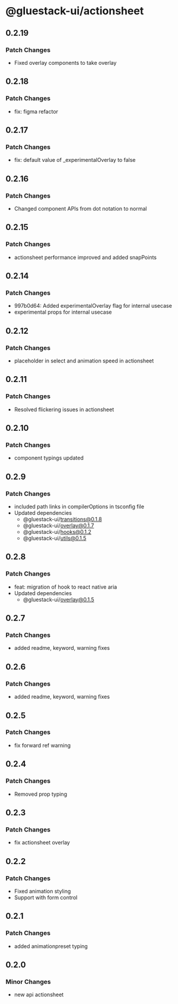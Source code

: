 # @gluestack-ui/actionsheet

## 0.2.19

### Patch Changes

- Fixed overlay components to take overlay

## 0.2.18

### Patch Changes

- fix: figma refactor

## 0.2.17

### Patch Changes

- fix: default value of \_experimentalOverlay to false

## 0.2.16

### Patch Changes

- Changed component APIs from dot notation to normal

## 0.2.15

### Patch Changes

- actionsheet performance improved and added snapPoints

## 0.2.14

### Patch Changes

- 997b0d64: Added experimentalOverlay flag for internal usecase
- experimental props for internal usecase

## 0.2.12

### Patch Changes

- placeholder in select and animation speed in actionsheet

## 0.2.11

### Patch Changes

- Resolved flickering issues in actionsheet

## 0.2.10

### Patch Changes

- component typings updated

## 0.2.9

### Patch Changes

- included path links in compilerOptions in tsconfig file
- Updated dependencies
  - @gluestack-ui/transitions@0.1.8
  - @gluestack-ui/overlay@0.1.7
  - @gluestack-ui/hooks@0.1.2
  - @gluestack-ui/utils@0.1.5

## 0.2.8

### Patch Changes

- feat: migration of hook to react native aria
- Updated dependencies
  - @gluestack-ui/overlay@0.1.5

## 0.2.7

### Patch Changes

- added readme, keyword, warning fixes

## 0.2.6

### Patch Changes

- added readme, keyword, warning fixes

## 0.2.5

### Patch Changes

- fix forward ref warning

## 0.2.4

### Patch Changes

- Removed prop typing

## 0.2.3

### Patch Changes

- fix actionsheet overlay

## 0.2.2

### Patch Changes

- Fixed animation styling
- Support with form control

## 0.2.1

### Patch Changes

- added animationpreset typing

## 0.2.0

### Minor Changes

- new api actionsheet
